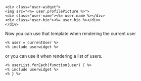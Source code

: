     <div class="user-widget">
    <img src="<%= user.profilePicture %>">
    <div class="user-name"><%= user.name %></div>
    <div class="user-bio"><%= user.bio %></div>
    </div>

Now you can use that template when rendering the current user

    <% user = currentUser %>
    <% include userwidget %>

or you can use it when rendering a list of users.

    <% userList.forEach(function(user) { %>
    <% include userwidget %>
    <% } %>
